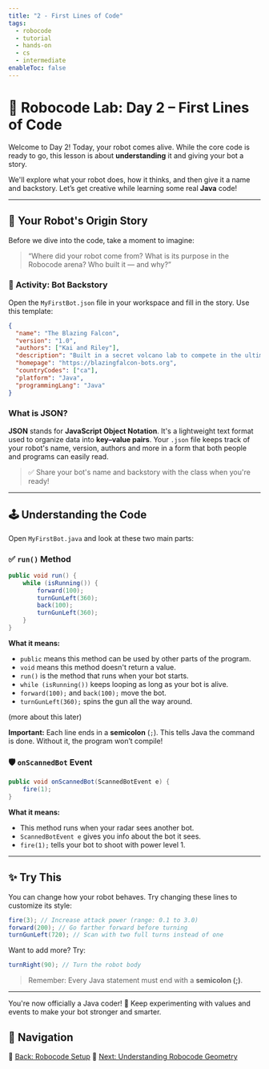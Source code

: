 ```yaml
---
title: "2 - First Lines of Code"
tags:
  - robocode
  - tutorial
  - hands-on
  - cs
  - intermediate
enableToc: false
---
```


# 🤖 Robocode Lab: Day 2 – First Lines of Code

Welcome to Day 2! Today, your robot comes alive. While the core code is ready to go, this lesson is about **understanding** it and giving your bot a story.

We'll explore what your robot does, how it thinks, and then give it a name and backstory. Let’s get creative while learning some real **Java** code!

---

## 🧰 Your Robot's Origin Story

Before we dive into the code, take a moment to imagine:

> “Where did your robot come from? What is its purpose in the Robocode arena? Who built it — and why?”

### 🎨 Activity: Bot Backstory

Open the `MyFirstBot.json` file in your workspace and fill in the story. Use this template:

```json
{
  "name": "The Blazing Falcon",
  "version": "1.0",
  "authors": ["Kai and Riley"],
  "description": "Built in a secret volcano lab to compete in the ultimate bot tournament. Loyal, swift, and fierce.",
  "homepage": "https://blazingfalcon-bots.org",
  "countryCodes": ["ca"],
  "platform": "Java",
  "programmingLang": "Java"
}
```

### What is JSON?

**JSON** stands for **JavaScript Object Notation**. It's a lightweight text
format used to organize data into **key–value pairs**. Your `.json` file keeps
track of your robot's name, version, authors and more in a form that both people
and programs can easily read.

> ✅ Share your bot's name and backstory with the class when you're ready!

---

## 🕹️ Understanding the Code

Open `MyFirstBot.java` and look at these two main parts:

### ✅ `run()` Method

```java
public void run() {
    while (isRunning()) {
        forward(100);
        turnGunLeft(360);
        back(100);
        turnGunLeft(360);
    }
}
```

**What it means:**

* `public` means this method can be used by other parts of the program.
* `void` means this method doesn't return a value.
* `run()` is the method that runs when your bot starts.
* `while (isRunning())` keeps looping as long as your bot is alive.
* `forward(100);` and `back(100);` move the bot.
* `turnGunLeft(360);` spins the gun all the way around.

(more about this later)

**Important:**
Each line ends in a **semicolon** (`;`). This tells Java the command is done. Without it, the program won’t compile!

### 🛡️ `onScannedBot` Event

```java
public void onScannedBot(ScannedBotEvent e) {
    fire(1);
}
```

**What it means:**

* This method runs when your radar sees another bot.
* `ScannedBotEvent e` gives you info about the bot it sees.
* `fire(1);` tells your bot to shoot with power level 1.

---

## ✨ Try This

You can change how your robot behaves. Try changing these lines to customize its style:

```java
fire(3); // Increase attack power (range: 0.1 to 3.0)
forward(200); // Go farther forward before turning
turnGunLeft(720); // Scan with two full turns instead of one
```

Want to add more? Try:

```java
turnRight(90); // Turn the robot body
```

> Remember: Every Java statement must end with a **semicolon (;)**.

---

You're now officially a Java coder! 🚀 Keep experimenting with values and events to make your bot stronger and smarter.

## 🔗 Navigation

🔹 [Back: Robocode Setup](/robocode/Day-1/02_setting_up)
🔹 [Next: Understanding Robocode Geometry](/robocode/Day-2/03_geometry)
